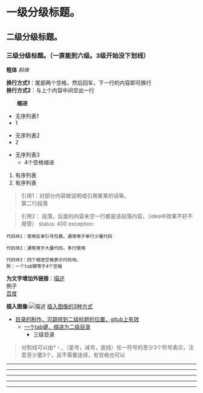 # 一级分级标题。
## 二级分级标题。
### 三级分级标题。（一直能到六级。3级开始没下划线）

**粗体** *斜体*


**换行方式1**：尾部两个空格，然后回车，下一行的内容即可换行  
**换行方式2**：与上个内容中间空出一行

&emsp;&emsp;**缩进**

* 无序列表1 
* 1

+ 无序列表2
+ 2

- 无序列表3
    -  4个空格缩进

1. 有序列表
2. 有序列表

> 引用1：对部分内容做说明或引用某某的话等。        
> 第二行段落

> 引用2：
	段落，后面的内容未空一行都是该段落内容。（idea中效果不好不用管）
	status: 400
		exception:

`代码块1：使用反单引号包裹。通常用于单行少量代码`

```
代码块2：通常用于大量代码，多行使用
```

    代码块3：四个缩进空格表示代码块。
    附：一个tab键等于4个空格
    
**为文字增加外链接**：[描述](链接地址)   
例子  
[百度](https://www.baidu.com/)

**插入图像**:![描述](https://www.baidu.com/img/bd_logo1.png)
[插入图像的3种方式](https://www.jianshu.com/p/280c6a6f2594)  



- [目录的制作，可跳转到二级标题的位置，gitub上有效](#二级分级标题)
    - [一个tab键，缩进为二级目录](#三级分级标题)
        - 三级目录 

> 分割线可以由* - _（星号，减号，底线）任一符号的至少3个符号表示，注意至少要3个，且不需要连续，有空格也可以
---
- - -
------
***
* * *